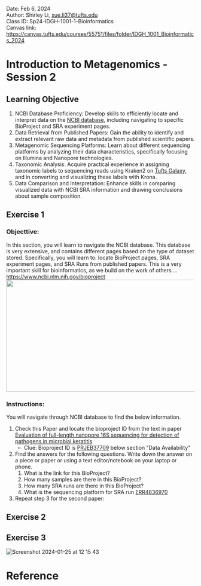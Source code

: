Date: Feb 6, 2024   
Author: Shirley Li, xue.li37@tufts.edu     
Class ID: Sp24-IDGH-1001-1-Bioinformatics    
Canvas link: https://canvas.tufts.edu/courses/55751/files/folder/IDGH_1001_Bioinformatics_2024 
# Introduction to Metagenomics - Session 2
## Learning Objective
1.	NCBI Database Proficiency: Develop skills to efficiently locate and interpret data on the [NCBI database](https://www.ncbi.nlm.nih.gov/), including navigating to specific BioProject and SRA experiment pages.
2.	Data Retrieval from Published Papers: Gain the ability to identify and extract relevant raw data and metadata from published scientific papers.
3.	Metagenomic Sequencing Platforms: Learn about different sequencing platforms by analyzing their data characteristics, specifically focusing on Illumina and Nanopore technologies.
4.	Taxonomic Analysis: Acquire practical experience in assigning taxonomic labels to sequencing reads using Kraken2 on [Tufts Galaxy](https://galaxy.cluster.tufts.edu/), and in converting and visualizing these labels with Krona.
5.	Data Comparison and Interpretation: Enhance skills in comparing visualized data with NCBI SRA information and drawing conclusions about sample composition.

## Exercise 1
### Objecttive: 
In this section, you will learn to navigate the NCBI database. This database is very extensive, and contains different pages based on the type of dataset stored. Specifically, you will learn to: locate BioProject pages, SRA experiment pages, and SRA Runs from published papers.
This is a very important skill for bioinformatics, as we build on the work of others....        
https://www.ncbi.nlm.nih.gov/bioproject  
<img src="https://github.com/shirleyxueli41/Tufts_workshops/assets/88347911/32383594-b895-4f0b-9107-882313c69304" width="900" height="300">    
### Instructions:
You will navigate through NCBI database to find the below information. 

1. Check this Paper and locate the bioproject ID from the text in paper [Evaluation of full-length nanopore 16S sequencing for detection of pathogens in microbial keratitis](https://peerj.com/articles/10778/)                
    * Clue: Bioproject ID is [PRJEB37709](https://www.ncbi.nlm.nih.gov/bioproject/PRJEB37709/) below section "Data Availability"        
2. Find the answers for the following questions. Write down the answer on a piece or paper or using a text editor/notebook on your laptop or phone.        
    1. What is the link for this BioProject?             
    2. How many samples are there in this BioProject?
    3. How many SRA runs are there in this BioProject?        
    4. What is the sequencing platform for SRA run [ERR4836970](https://www.ncbi.nlm.nih.gov/sra/?term=ERR4836970)
3. Repeat step 3 for the second paper:
   


## Exercise 2

## Exercise 3

![Screenshot 2024-01-25 at 12 15 43](https://github.com/shirleyxueli41/Tufts_workshops/assets/88347911/2f08cced-598b-45a0-a363-b421bdc9a4d3)

# Reference

